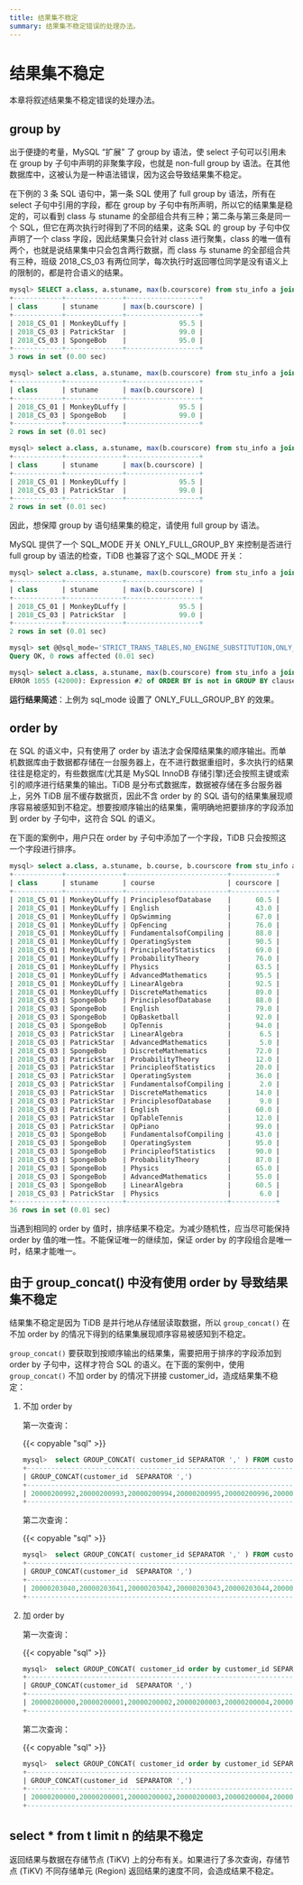 ```yaml
---
title: 结果集不稳定
summary: 结果集不稳定错误的处理办法。
---
```


# 结果集不稳定

本章将叙述结果集不稳定错误的处理办法。

## group by

出于便捷的考量，MySQL “扩展” 了 group by 语法，使 select 子句可以引用未在 group by 子句中声明的非聚集字段，也就是 non-full group by 语法。在其他数据库中，这被认为是一种语法错误，因为这会导致结果集不稳定。

在下例的 3 条 SQL 语句中，第一条 SQL 使用了 full group by 语法，所有在 select 子句中引用的字段，都在 group by 子句中有所声明，所以它的结果集是稳定的，可以看到 class 与 stuname 的全部组合共有三种；第二条与第三条是同一个 SQL，但它在两次执行时得到了不同的结果，这条 SQL 的 group by 子句中仅声明了一个 class 字段，因此结果集只会针对 class 进行聚集，class 的唯一值有两个，也就是说结果集中只会包含两行数据，而 class 与 stuname 的全部组合共有三种，班级 2018_CS_03 有两位同学，每次执行时返回哪位同学是没有语义上的限制的，都是符合语义的结果。

```sql
mysql> SELECT a.class, a.stuname, max(b.courscore) from stu_info a join stu_score b on a.stuno=b.stuno group by a.class, a.stuname order by a.class, a.stuname;
+------------+--------------+------------------+
| class      | stuname      | max(b.courscore) |
+------------+--------------+------------------+
| 2018_CS_01 | MonkeyDLuffy |             95.5 |
| 2018_CS_03 | PatrickStar  |             99.0 |
| 2018_CS_03 | SpongeBob    |             95.0 |
+------------+--------------+------------------+
3 rows in set (0.00 sec)

mysql> select a.class, a.stuname, max(b.courscore) from stu_info a join stu_score b on a.stuno=b.stuno group by a.class order by a.class, a.stuname;
+------------+--------------+------------------+
| class      | stuname      | max(b.courscore) |
+------------+--------------+------------------+
| 2018_CS_01 | MonkeyDLuffy |             95.5 |
| 2018_CS_03 | SpongeBob    |             99.0 |
+------------+--------------+------------------+
2 rows in set (0.01 sec)

mysql> select a.class, a.stuname, max(b.courscore) from stu_info a join stu_score b on a.stuno=b.stuno group by a.class order by a.class, a.stuname;
+------------+--------------+------------------+
| class      | stuname      | max(b.courscore) |
+------------+--------------+------------------+
| 2018_CS_01 | MonkeyDLuffy |             95.5 |
| 2018_CS_03 | PatrickStar  |             99.0 |
+------------+--------------+------------------+
2 rows in set (0.01 sec)

```

因此，想保障 group by 语句结果集的稳定，请使用 full group by 语法。

MySQL 提供了一个 SQL_MODE 开关 ONLY_FULL_GROUP_BY 来控制是否进行 full group by 语法的检查，TiDB 也兼容了这个 SQL_MODE 开关：

```sql
mysql> select a.class, a.stuname, max(b.courscore) from stu_info a join stu_score b on a.stuno=b.stuno group by a.class order by a.class, a.stuname;
+------------+--------------+------------------+
| class      | stuname      | max(b.courscore) |
+------------+--------------+------------------+
| 2018_CS_01 | MonkeyDLuffy |             95.5 |
| 2018_CS_03 | PatrickStar  |             99.0 |
+------------+--------------+------------------+
2 rows in set (0.01 sec)

mysql> set @@sql_mode='STRICT_TRANS_TABLES,NO_ENGINE_SUBSTITUTION,ONLY_FULL_GROUP_BY';
Query OK, 0 rows affected (0.01 sec)

mysql> select a.class, a.stuname, max(b.courscore) from stu_info a join stu_score b on a.stuno=b.stuno group by a.class order by a.class, a.stuname;
ERROR 1055 (42000): Expression #2 of ORDER BY is not in GROUP BY clause and contains nonaggregated column '' which is not functionally dependent on columns in GROUP BY clause; this is incompatible with sql_mode=only_full_group_by
```

**运行结果简述**：上例为 sql_mode 设置了 ONLY_FULL_GROUP_BY 的效果。

## order by

在 SQL 的语义中，只有使用了 order by 语法才会保障结果集的顺序输出。而单机数据库由于数据都存储在一台服务器上，在不进行数据重组时，多次执行的结果往往是稳定的，有些数据库(尤其是 MySQL InnoDB 存储引擎)还会按照主键或索引的顺序进行结果集的输出。TiDB 是分布式数据库，数据被存储在多台服务器上，另外 TiDB 层不缓存数据页，因此不含 order by 的 SQL 语句的结果集展现顺序容易被感知到不稳定。想要按顺序输出的结果集，需明确地把要排序的字段添加到 order by 子句中，这符合 SQL 的语义。

在下面的案例中，用户只在 order by 子句中添加了一个字段，TiDB 只会按照这一个字段进行排序。

```sql
mysql> select a.class, a.stuname, b.course, b.courscore from stu_info a join stu_score b on a.stuno=b.stuno order by a.class;
+------------+--------------+-------------------------+-----------+
| class      | stuname      | course                  | courscore |
+------------+--------------+-------------------------+-----------+
| 2018_CS_01 | MonkeyDLuffy | PrinciplesofDatabase    |      60.5 |
| 2018_CS_01 | MonkeyDLuffy | English                 |      43.0 |
| 2018_CS_01 | MonkeyDLuffy | OpSwimming              |      67.0 |
| 2018_CS_01 | MonkeyDLuffy | OpFencing               |      76.0 |
| 2018_CS_01 | MonkeyDLuffy | FundamentalsofCompiling |      88.0 |
| 2018_CS_01 | MonkeyDLuffy | OperatingSystem         |      90.5 |
| 2018_CS_01 | MonkeyDLuffy | PrincipleofStatistics   |      69.0 |
| 2018_CS_01 | MonkeyDLuffy | ProbabilityTheory       |      76.0 |
| 2018_CS_01 | MonkeyDLuffy | Physics                 |      63.5 |
| 2018_CS_01 | MonkeyDLuffy | AdvancedMathematics     |      95.5 |
| 2018_CS_01 | MonkeyDLuffy | LinearAlgebra           |      92.5 |
| 2018_CS_01 | MonkeyDLuffy | DiscreteMathematics     |      89.0 |
| 2018_CS_03 | SpongeBob    | PrinciplesofDatabase    |      88.0 |
| 2018_CS_03 | SpongeBob    | English                 |      79.0 |
| 2018_CS_03 | SpongeBob    | OpBasketball            |      92.0 |
| 2018_CS_03 | SpongeBob    | OpTennis                |      94.0 |
| 2018_CS_03 | PatrickStar  | LinearAlgebra           |       6.5 |
| 2018_CS_03 | PatrickStar  | AdvancedMathematics     |       5.0 |
| 2018_CS_03 | SpongeBob    | DiscreteMathematics     |      72.0 |
| 2018_CS_03 | PatrickStar  | ProbabilityTheory       |      12.0 |
| 2018_CS_03 | PatrickStar  | PrincipleofStatistics   |      20.0 |
| 2018_CS_03 | PatrickStar  | OperatingSystem         |      36.0 |
| 2018_CS_03 | PatrickStar  | FundamentalsofCompiling |       2.0 |
| 2018_CS_03 | PatrickStar  | DiscreteMathematics     |      14.0 |
| 2018_CS_03 | PatrickStar  | PrinciplesofDatabase    |       9.0 |
| 2018_CS_03 | PatrickStar  | English                 |      60.0 |
| 2018_CS_03 | PatrickStar  | OpTableTennis           |      12.0 |
| 2018_CS_03 | PatrickStar  | OpPiano                 |      99.0 |
| 2018_CS_03 | SpongeBob    | FundamentalsofCompiling |      43.0 |
| 2018_CS_03 | SpongeBob    | OperatingSystem         |      95.0 |
| 2018_CS_03 | SpongeBob    | PrincipleofStatistics   |      90.0 |
| 2018_CS_03 | SpongeBob    | ProbabilityTheory       |      87.0 |
| 2018_CS_03 | SpongeBob    | Physics                 |      65.0 |
| 2018_CS_03 | SpongeBob    | AdvancedMathematics     |      55.0 |
| 2018_CS_03 | SpongeBob    | LinearAlgebra           |      60.5 |
| 2018_CS_03 | PatrickStar  | Physics                 |       6.0 |
+------------+--------------+-------------------------+-----------+
36 rows in set (0.01 sec)

```

当遇到相同的 order by 值时，排序结果不稳定。为减少随机性，应当尽可能保持 order by 值的唯一性。不能保证唯一的继续加，保证 order by 的字段组合是唯一时，结果才能唯一。

## 由于 group_concat() 中没有使用 order by 导致结果集不稳定

结果集不稳定是因为 TiDB 是并行地从存储层读取数据，所以 `group_concat()` 在不加 order by 的情况下得到的结果集展现顺序容易被感知到不稳定。

`group_concat()` 要获取到按顺序输出的结果集，需要把用于排序的字段添加到 order by 子句中，这样才符合 SQL 的语义。在下面的案例中，使用 `group_concat()` 不加 order by 的情况下拼接 customer_id，造成结果集不稳定：

1. 不加 order by

    第一次查询：

    {{< copyable "sql" >}}

    ```sql
    mysql>  select GROUP_CONCAT( customer_id SEPARATOR ',' ) FROM customer where customer_id like '200002%';
    +-------------------------------------------------------------------------+
    | GROUP_CONCAT(customer_id  SEPARATOR ',')                                |
    +-------------------------------------------------------------------------+
    | 20000200992,20000200993,20000200994,20000200995,20000200996,20000200... |
    +-------------------------------------------------------------------------+
    ```

    第二次查询：

    {{< copyable "sql" >}}

    ```sql
    mysql>  select GROUP_CONCAT( customer_id SEPARATOR ',' ) FROM customer where customer_id like '200002%';
    +-------------------------------------------------------------------------+
    | GROUP_CONCAT(customer_id  SEPARATOR ',')                                |
    +-------------------------------------------------------------------------+
    | 20000203040,20000203041,20000203042,20000203043,20000203044,20000203... |
    +-------------------------------------------------------------------------+
    ```

2. 加 order by

    第一次查询：

    {{< copyable "sql" >}}

    ```sql
    mysql>  select GROUP_CONCAT( customer_id order by customer_id SEPARATOR ',' ) FROM customer where customer_id like '200002%';
    +-------------------------------------------------------------------------+
    | GROUP_CONCAT(customer_id  SEPARATOR ',')                                |
    +-------------------------------------------------------------------------+
    | 20000200000,20000200001,20000200002,20000200003,20000200004,20000200... |
    +-------------------------------------------------------------------------+
    ```

    第二次查询：

    {{< copyable "sql" >}}

    ```sql
    mysql>  select GROUP_CONCAT( customer_id order by customer_id SEPARATOR ',' ) FROM customer where customer_id like '200002%';
    +-------------------------------------------------------------------------+
    | GROUP_CONCAT(customer_id  SEPARATOR ',')                                |
    +-------------------------------------------------------------------------+
    | 20000200000,20000200001,20000200002,20000200003,20000200004,20000200... |
    +-------------------------------------------------------------------------+
    ```

## select \* from t limit n 的结果不稳定

返回结果与数据在存储节点 (TiKV) 上的分布有关。如果进行了多次查询，存储节点 (TiKV) 不同存储单元 (Region) 返回结果的速度不同，会造成结果不稳定。
